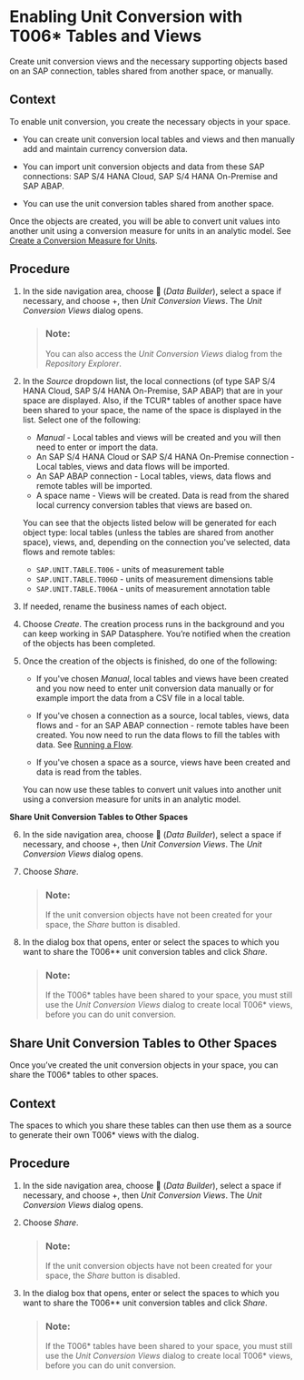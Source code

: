 <!-- loio15e095db68f04876a799b34fb66fc635 -->

<link rel="stylesheet" type="text/css" href="../css/sap-icons.css"/>

# Enabling Unit Conversion with T006\* Tables and Views

Create unit conversion views and the necessary supporting objects based on an SAP connection, tables shared from another space, or manually.



## Context

To enable unit conversion, you create the necessary objects in your space.

-   You can create unit conversion local tables and views and then manually add and maintain currency conversion data.

-   You can import unit conversion objects and data from these SAP connections: SAP S/4 HANA Cloud, SAP S/4 HANA On-Premise and SAP ABAP.

-   You can use the unit conversion tables shared from another space.


Once the objects are created, you will be able to convert unit values into another unit using a conversion measure for units in an analytic model. See [Create a Conversion Measure for Units](create-a-conversion-measure-for-units-965ce56.md).



## Procedure

1.  In the side navigation area, choose <span class="FPA-icons-V3"></span> \(*Data Builder*\), select a space if necessary, and choose +, then *Unit Conversion Views*. The *Unit Conversion Views* dialog opens.

    > ### Note:  
    > You can also access the *Unit Conversion Views* dialog from the *Repository Explorer*.

2.  In the *Source* dropdown list, the local connections \(of type SAP S/4 HANA Cloud, SAP S/4 HANA On-Premise, SAP ABAP\) that are in your space are displayed. Also, if the TCUR\* tables of another space have been shared to your space, the name of the space is displayed in the list. Select one of the following:

    -   *Manual* - Local tables and views will be created and you will then need to enter or import the data.
    -   An SAP S/4 HANA Cloud or SAP S/4 HANA On-Premise connection - Local tables, views and data flows will be imported.
    -   An SAP ABAP connection - Local tables, views, data flows and remote tables will be imported.
    -   A space name - Views will be created. Data is read from the shared local currency conversion tables that views are based on.

    You can see that the objects listed below will be generated for each object type: local tables \(unless the tables are shared from another space\), views, and, depending on the connection you've selected, data flows and remote tables:

    -   `SAP.UNIT.TABLE.T006` - units of measurement table
    -   `SAP.UNIT.TABLE.T006D` - units of measurement dimensions table
    -   `SAP.UNIT.TABLE.T006A` - units of measurement annotation table

3.  If needed, rename the business names of each object.

4.  Choose *Create*. The creation process runs in the background and you can keep working in SAP Datasphere. You’re notified when the creation of the objects has been completed.

5.  Once the creation of the objects is finished, do one of the following:

    -   If you've chosen *Manual*, local tables and views have been created and you now need to enter unit conversion data manually or for example import the data from a CSV file in a local table.

    -   If you've chosen a connection as a source, local tables, views, data flows and - for an SAP ABAP connection - remote tables have been created. You now need to run the data flows to fill the tables with data. See [Running a Flow](../Acquiring-and-Preparing-Data-in-the-Data-Builder/running-a-flow-5b591d4.md).

    -   If you've chosen a space as a source, views have been created and data is read from the tables.


    You can now use these tables to convert unit values into another unit using a conversion measure for units in an analytic model.


**Share Unit Conversion Tables to Other Spaces**

6.  In the side navigation area, choose <span class="FPA-icons-V3"></span> \(*Data Builder*\), select a space if necessary, and choose +, then *Unit Conversion Views*. The *Unit Conversion Views* dialog opens.

7.  Choose *Share*.

    > ### Note:  
    > If the unit conversion objects have not been created for your space, the *Share* button is disabled.

8.  In the dialog box that opens, enter or select the spaces to which you want to share the T006\*\* unit conversion tables and click *Share*.

    > ### Note:  
    > If the T006\* tables have been shared to your space, you must still use the *Unit Conversion Views* dialog to create local T006\* views, before you can do unit conversion.


<a name="task_fjj_j5m_nfc"/>

<!-- task\_fjj\_j5m\_nfc -->

## Share Unit Conversion Tables to Other Spaces

Once you’ve created the unit conversion objects in your space, you can share the T006\* tables to other spaces.



<a name="task_fjj_j5m_nfc__context_gjj_j5m_nfc"/>

## Context

The spaces to which you share these tables can then use them as a source to generate their own T006\* views with the dialog.



## Procedure

1.  In the side navigation area, choose <span class="FPA-icons-V3"></span> \(*Data Builder*\), select a space if necessary, and choose +, then *Unit Conversion Views*. The *Unit Conversion Views* dialog opens.

2.  Choose *Share*.

    > ### Note:  
    > If the unit conversion objects have not been created for your space, the *Share* button is disabled.

3.  In the dialog box that opens, enter or select the spaces to which you want to share the T006\*\* unit conversion tables and click *Share*.

    > ### Note:  
    > If the T006\* tables have been shared to your space, you must still use the *Unit Conversion Views* dialog to create local T006\* views, before you can do unit conversion.


